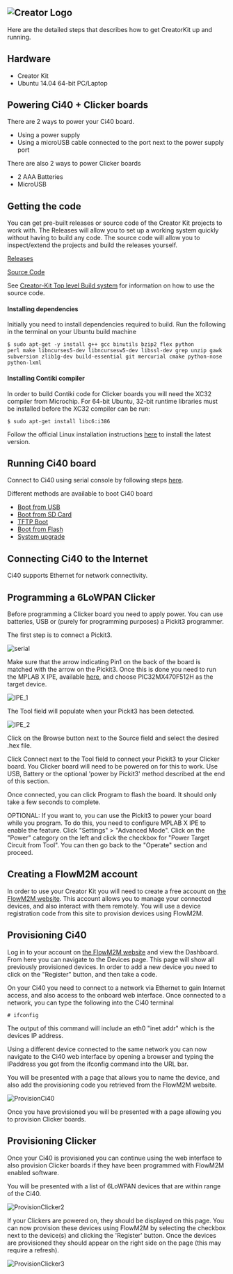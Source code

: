 ![Creator Logo](images/creatorlogo.png)
----

Here are the detailed steps that describes how to get CreatorKit up and running.

## Hardware
* Creator Kit
* Ubuntu 14.04 64-bit PC/Laptop

## Powering Ci40 + Clicker boards
There are 2 ways to power your Ci40 board.
* Using a power supply
* Using a microUSB cable connected to the port next to the power supply port

There are also 2 ways to power Clicker boards
* 2 AAA Batteries
* MicroUSB

## Getting the code
You can get pre-built releases or source code of the Creator Kit projects to work with. The Releases will allow you to set up a working system quickly without having to build any code. The source code will allow you to inspect/extend the projects and build the releases yourself.

[Releases](https://github.com/CreatorKit/manifest/releases)

[Source Code](https://github.com/CreatorKit/manifest)

See [Creator-Kit Top level Build system](https://github.com/CreatorKit/build) for information on how to use the source code.

#### Installing dependencies
Initially you need to install dependencies required to build. Run the following in the terminal on your Ubuntu build machine

<code>$ sudo apt-get -y install g++ gcc binutils bzip2 flex python perl make libncurses5-dev libncursesw5-dev libssl-dev grep unzip gawk subversion zlib1g-dev build-essential git mercurial cmake python-nose python-lxml</code>

#### Installing Contiki compiler
In order to build Contiki code for Clicker boards you will need the XC32 compiler from Microchip. For 64-bit Ubuntu, 32-bit runtime libraries must be installed before the XC32 compiler can be run:

<code>$ sudo apt-get install libc6:i386</code>

Follow the official Linux installation instructions [here](http://microchip.wikidot.com/xc32:installation) to install the latest version.

## Running Ci40 board
Connect to Ci40 using serial console by following steps [here](https://github.com/IMGCreator/openwrt#serial-console).

Different methods are available to boot Ci40 board
* [Boot from USB](https://github.com/IMGCreator/openwrt#boot-from-usb)
* [Boot from SD Card](https://github.com/IMGCreator/openwrt#boot-from-sd-card)
* [TFTP Boot](https://github.com/IMGCreator/openwrt#tftp-boot)
* [Boot from Flash](https://github.com/IMGCreator/openwrt#tftp-boot)
* [System upgrade](https://github.com/IMGCreator/openwrt#system-upgrade)

## Connecting Ci40 to the Internet
Ci40 supports Ethernet for network connectivity.

## Programming a 6LoWPAN Clicker
Before programming a Clicker board you need to apply power. You can use batteries, USB or (purely for programming purposes) a Pickit3 programmer.

The first step is to connect a Pickit3.

![serial](images/programmingclicker.jpg)

Make sure that the arrow indicating Pin1 on the back of the board is matched with the arrow on the Pickit3. Once this is done you need to run the MPLAB X IPE, available [here](http://microchip.wikidot.com/ipe:installation), and choose PIC32MX470F512H as the target device.

![IPE_1](images/IPE_1.PNG)

The Tool field will populate when your Pickit3 has been detected.

![IPE_2](images/IPE_2.PNG)

Click on the Browse button next to the Source field and select the desired .hex file.

Click Connect next to the Tool field to connect your Pickit3 to your Clicker board. You Clicker board will need to be powered on for this to work. Use USB, Battery or the optional 'power by Pickit3' method described at the end of this section.

Once connected, you can click Program to flash the board. It should only take a few seconds to complete.

OPTIONAL: If you want to, you can use the Pickit3 to power your board while you program. To do this, you need to configure MPLAB X IPE to enable the feature. Click "Settings" > "Advanced Mode". Click on the "Power" category on the left and click the checkbox for "Power Target Circuit from Tool". You can then go back to the "Operate" section and proceed.

## Creating a FlowM2M account

In order to use your Creator Kit you will need to create a free account on [the FlowM2M website](http://beta.flowm2m.io). This account allows you to manage your connected devices, and also interact with them remotely. You will use a device registration code from this site to provision devices using FlowM2M.

## Provisioning Ci40

Log in to your account on [the FlowM2M website](http://beta.flowm2m.io) and view the Dashboard. From here you can navigate to the Devices page. This page will show all previously provisioned devices. In order to add a new device you need to click on the "Register" button, and then take a code.

On your Ci40 you need to connect to a network via Ethernet to gain Internet access, and also access to the onboard web interface. Once connected to a network, you can type the following into the Ci40 terminal

<code># ifconfig</code>

The output of this command will include an eth0 "inet addr" which is the devices IP address.

Using a different device connected to the same network you can now navigate to the Ci40 web interface by opening a browser and typing the IPaddress you got from the ifconfig command into the URL bar.

You will be presented with a page that allows you to name the device, and also add the provisioning code you retrieved from the FlowM2M website.

![ProvisionCi40](images/provision_1.png)

Once you have provisioned you will be presented with a page allowing you to provision Clicker boards.

## Provisioning Clicker

Once your Ci40 is provisioned you can continue using the web interface to also provision Clicker boards if they have been programmed with FlowM2M enabled software.

You will be presented with a list of 6LoWPAN devices that are within range of the Ci40.

![ProvisionClicker2](images/provision_2.png)

If your Clickers are powered on, they should be displayed on this page. You can now provision these devices using FlowM2M by selecting the checkbox next to the device(s) and clicking the 'Register' button. Once the devices are provisioned they should appear on the right side on the page (this may require a refresh).

![ProvisionClicker3](images/provision_3.png)
